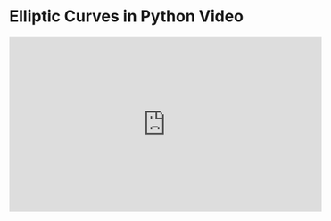 # Elliptic Curves in Python Video

<iframe width="560" height="315" src="https://www.youtube.com/embed/2RNZQmxPiHw?rel=0" frameborder="0" allow="autoplay; encrypted-media" allowfullscreen></iframe>
